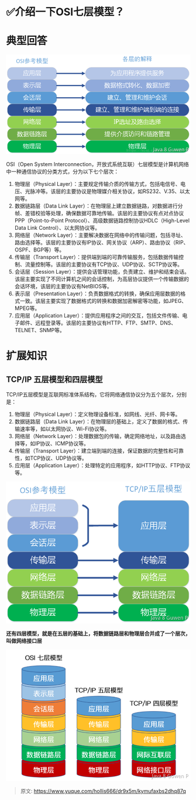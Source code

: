 # ✅介绍一下OSI七层模型？


# 典型回答

![1679215465250-69585686-78e5-4dba-a4b8-517d2e887bb3.png](./img/hcLLIgMF5fSgwu4P/1679215465250-69585686-78e5-4dba-a4b8-517d2e887bb3-446874.png)


OSI（Open System Interconnection，开放式系统互联）七层模型是计算机网络中一种通信协议的分类方式，分为以下七个层次：

1. 物理层（Physical Layer）：主要规定传输介质的传输方式，包括电信号、电压、光脉冲等。该层的主要协议是物理媒介相关协议，如RS232、V.35、以太网等。
2. 数据链路层（Data Link Layer）：在物理层上建立数据链路，对数据进行分帧、差错校验等处理，确保数据可靠地传输。该层的主要协议有点对点协议PPP（Point-to-Point Protocol）、高级数据链路控制协议HDLC（High-Level Data Link Control）、以太网协议等。
3. 网络层（Network Layer）：主要解决数据在网络中的传输问题，包括寻址、路由选择等。该层的主要协议有IP协议、网关协议（ARP）、路由协议（RIP、OSPF、BGP等）等。
4. 传输层（Transport Layer）：提供端到端的可靠传输服务，包括数据传输控制、流量控制等。该层的主要协议有TCP协议、UDP协议、SCTP协议等。
5. 会话层（Session Layer）：提供会话管理功能，负责建立、维护和结束会话。该层主要实现了不同计算机之间的会话控制，为高层协议提供一个传输数据的会话环境，该层的主要协议有NetBIOS等。
6. 表示层（Presentation Layer）：负责数据格式的转换，确保应用层数据的格式一致。该层主要实现了数据格式的转换和数据加密解密等功能，如JPEG、MPEG等。
7. 应用层（Application Layer）：提供应用程序之间的交互，包括文件传输、电子邮件、远程登录等。该层的主要协议有HTTP、FTP、SMTP、DNS、TELNET、SNMP等。


 

# 扩展知识


## TCP/IP 五层模型和四层模型

TCP/IP五层模型是互联网标准体系结构，它将网络通信协议分为五个层次，分别是：

1. 物理层（Physical Layer）：定义物理设备标准，如网线、光纤、网卡等。
2. 数据链路层（Data Link Layer）：在物理层的基础上，定义了数据的格式、传输速率等，如以太网协议、Wi-Fi协议等。
3. 网络层（Network Layer）：处理数据包的传输，确定网络地址，以及路由选择等，如IP协议、ICMP协议等。
4. 传输层（Transport Layer）：建立端到端的连接，保证数据的完整性和可靠性，如TCP协议、UDP协议等。
5. 应用层（Application Layer）：处理特定的应用程序，如HTTP协议、FTP协议等。


![1679215512409-97a70e95-730c-4e33-9aa9-b32958e39a92.png](./img/hcLLIgMF5fSgwu4P/1679215512409-97a70e95-730c-4e33-9aa9-b32958e39a92-592174.png)

**还有四层模型，就是在五层的基础上，将数据链路层和物理层合并成了一个层次，叫做网络接口层**

![1679215841660-1221d7ed-9d65-4237-9b41-a8f35fc5f540.png](./img/hcLLIgMF5fSgwu4P/1679215841660-1221d7ed-9d65-4237-9b41-a8f35fc5f540-539703.png)


> 原文: <https://www.yuque.com/hollis666/dr9x5m/kymufaxbs2dhq87q>